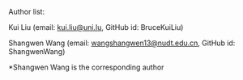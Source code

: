 Author list: 

Kui Liu (email: kui.liu@uni.lu, GitHub id: BruceKuiLiu)

Shangwen Wang (email: wangshangwen13@nudt.edu.cn, GitHub id: ShangwenWang)

*Shangwen Wang is the corresponding author
